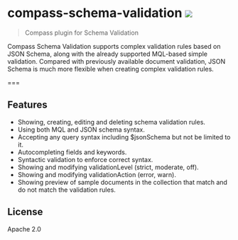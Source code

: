 # compass-schema-validation [![][travis_img]][travis_url]

> Compass plugin for Schema Validation

Compass Schema Validation supports complex validation rules based on JSON Schema, along with the already supported MQL-based simple validation. Compared with previously available document validation, JSON Schema is much more flexible when creating complex validation rules.

===

## Features

- Showing, creating, editing and deleting schema validation rules.
- Using both MQL and JSON schema syntax.
- Accepting any query syntax including $jsonSchema but not be limited to it.
- Autocompleting fields and keywords.
- Syntactic validation to enforce correct syntax.
- Showing and modifying validationLevel (strict, moderate, off).
- Showing and modifying validationAction (error, warn).
- Showing preview of sample documents in the collection that match and do not match the validation rules.

## License

Apache 2.0

[travis_img]: https://travis-ci.com/10gen/compass-schema-validation.svg?token=YR7x4T8Eq47MJVPbWMye&branch=master
[travis_url]: https://travis-ci.org/10gen/compass-schema-validation
[enzyme]: http://airbnb.io/enzyme/
[enzyme-chai]: https://github.com/producthunt/chai-enzyme
[jsdom]: https://github.com/tmpvar/jsdom
